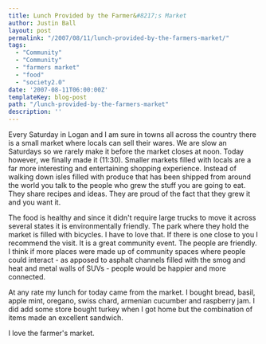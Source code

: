 ```yaml
---
title: Lunch Provided by the Farmer&#8217;s Market
author: Justin Ball
layout: post
permalink: "/2007/08/11/lunch-provided-by-the-farmers-market/"
tags:
  - "Community"
  - "Community"
  - "farmers market"
  - "food"
  - "society2.0"
date: '2007-08-11T06:00:00Z'
templateKey: blog-post
path: "/lunch-provided-by-the-farmers-market"
description: ''
---
```


Every Saturday in Logan and I am sure in towns all across the country there is a small market where locals can sell their wares. We are slow an Saturdays so we rarely make it before the market closes at noon. Today however, we finally made it (11:30). Smaller markets filled with locals are a far more interesting and entertaining shopping experience. Instead of walking down isles filled with produce that has been shipped from around the world you talk to the people who grew the stuff you are going to eat. They share recipes and ideas. They are proud of the fact that they grew it and you want it.

The food is healthy and since it didn't require large trucks to move it across several states it is environmentally friendly. The park where they hold the market is filled with bicycles. I have to love that. If there is one close to you I recommend the visit. It is a great community event. The people are friendly. I think if more places were made up of community spaces where people could interact - as apposed to asphalt channels filled with the smog and heat and metal walls of SUVs - people would be happier and more connected.

At any rate my lunch for today came from the market. I bought bread, basil, apple mint, oregano, swiss chard, armenian cucumber and raspberry jam. I did add some store bought turkey when I got home but the combination of items made an excellent sandwich.

I love the farmer's market.
